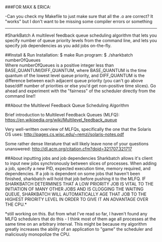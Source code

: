 ###FOR MAX & ERICA:

-Can you check my Makefile to just make sure that all the .o are correct? It "works" but 
I don't want to be missing some compiler errors or something

-----------------------------------------------------------------------------------------

#SharkBatch
A multilevel feedback queue scheduling algorithm that lets you specify number of queue
priority levels from the command line, and lets you specify job dependencies as you add
jobs on-the-fly.

##Install & Run
Installation:
$ make
Run program:
$ ./sharkbatch numberOfQueues<br>
Where numberOfQueues is a positive integer less than BASE_QUANTUM/DIFF_QUANTUM, where
BASE_QUANTUM is the time quantum of the lowest level queue priority, and DIFF_QUANTUM
is the difference between each adjacent queue priority (you can't go above base/diff
number of priorities or else you'd get non-positive time slices). Go ahead and experiment
with the "fairness" of the scheduler directly from the command line!!

##About the Multilevel Feedback Queue Scheduling Algorithm

Brief introduction to Multilevel Feedback Queues (MLFQ):
https://en.wikipedia.org/wiki/Multilevel_feedback_queue

Very well-written overview of MLFQs, specifically the one that the Solaris OS uses:
http://pages.cs.wisc.edu/~remzi/solaris-notes.pdf

Some rather dense literature that will likely leave none of your questions unanswered:
http://dl.acm.org/citation.cfm?doid=321707.321717

##About inputting jobs and job dependencies
Sharkbatch allows it's client to input new jobs synchronously between slices of processes.
When adding a job, specify a new PID, expected execution time, memory required, and
dependencies. If a job is dependent on some jobs that haven't been finished, sharkbatch
will hold that job before pushing it to the MLFQ. IF SHARKBATCH DETERMINES THAT A LOW
PRIORITY JOB IS VITAL TO THE INITIATION OF MANY OTHER JOBS AND IS CLOGGING THE WAITING
QUEUE, SHARKBATCH WILL AUTOMATICALLY AGE THAT JOB TO THE HIGHEST PRIORITY LEVEL IN
ORDER TO GIVE IT AN ADVANTAGE OVER THE CPU.*

*still working on this. But from what I've read so far, I haven't found any MLFQ
schedulers that do this - I think most of them age all processes at the same time on an
arbitrary interval. This might be because my algorithm greatly increases the ability
of an application to "game" the scheduler and maliciously monopolize the CPU.